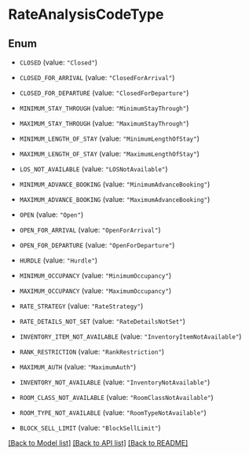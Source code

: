 # RateAnalysisCodeType

## Enum


* `CLOSED` (value: `"Closed"`)

* `CLOSED_FOR_ARRIVAL` (value: `"ClosedForArrival"`)

* `CLOSED_FOR_DEPARTURE` (value: `"ClosedForDeparture"`)

* `MINIMUM_STAY_THROUGH` (value: `"MinimumStayThrough"`)

* `MAXIMUM_STAY_THROUGH` (value: `"MaximumStayThrough"`)

* `MINIMUM_LENGTH_OF_STAY` (value: `"MinimumLengthOfStay"`)

* `MAXIMUM_LENGTH_OF_STAY` (value: `"MaximumLengthOfStay"`)

* `LOS_NOT_AVAILABLE` (value: `"LOSNotAvailable"`)

* `MINIMUM_ADVANCE_BOOKING` (value: `"MinimumAdvanceBooking"`)

* `MAXIMUM_ADVANCE_BOOKING` (value: `"MaximumAdvanceBooking"`)

* `OPEN` (value: `"Open"`)

* `OPEN_FOR_ARRIVAL` (value: `"OpenForArrival"`)

* `OPEN_FOR_DEPARTURE` (value: `"OpenForDeparture"`)

* `HURDLE` (value: `"Hurdle"`)

* `MINIMUM_OCCUPANCY` (value: `"MinimumOccupancy"`)

* `MAXIMUM_OCCUPANCY` (value: `"MaximumOccupancy"`)

* `RATE_STRATEGY` (value: `"RateStrategy"`)

* `RATE_DETAILS_NOT_SET` (value: `"RateDetailsNotSet"`)

* `INVENTORY_ITEM_NOT_AVAILABLE` (value: `"InventoryItemNotAvailable"`)

* `RANK_RESTRICTION` (value: `"RankRestriction"`)

* `MAXIMUM_AUTH` (value: `"MaximumAuth"`)

* `INVENTORY_NOT_AVAILABLE` (value: `"InventoryNotAvailable"`)

* `ROOM_CLASS_NOT_AVAILABLE` (value: `"RoomClassNotAvailable"`)

* `ROOM_TYPE_NOT_AVAILABLE` (value: `"RoomTypeNotAvailable"`)

* `BLOCK_SELL_LIMIT` (value: `"BlockSellLimit"`)


[[Back to Model list]](../README.md#documentation-for-models) [[Back to API list]](../README.md#documentation-for-api-endpoints) [[Back to README]](../README.md)


